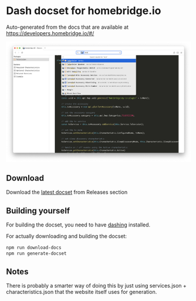 # Dash docset for homebridge.io

Auto-generated from the docs that are available at https://developers.homebridge.io/#/

![screenshot](./screenshot.png)

## Download

Download the [latest docset](https://github.com/dvcrn/dash-docset-homebridge/releases/latest) from Releases section

## Building yourself

For building the docset, you need to have [dashing](https://github.com/technosophos/dashing) installed.

For actually downloading and building the docset:

```
npm run download-docs
npm run generate-docset
```

## Notes

There is probably a smarter way of doing this by just using services.json + characteristics.json that the website itself uses for generation.
